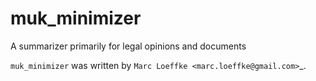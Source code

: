 muk_minimizer
=============



A summarizer primarily for legal opinions and documents



`muk_minimizer` was written by `Marc Loeffke <marc.loeffke@gmail.com>`_.
